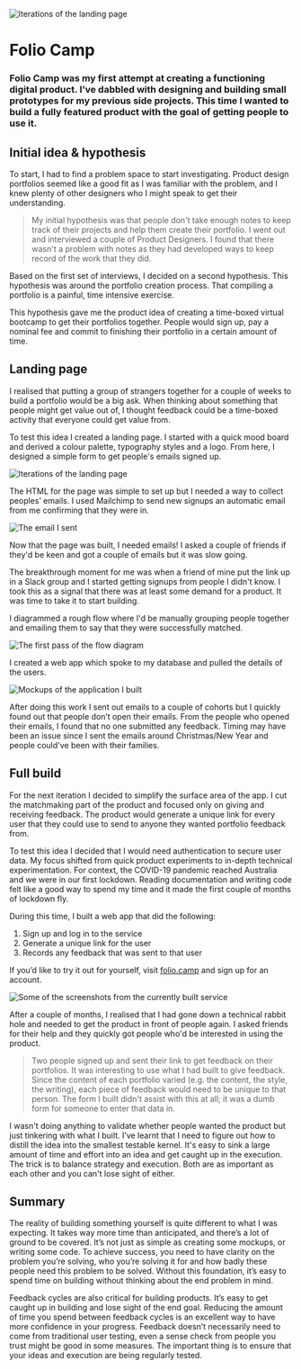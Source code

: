 ![Iterations of the landing page](images/foliocamp/foliocamp-hero.png)

# Folio Camp
### Folio Camp was my first attempt at creating a functioning digital product. I’ve dabbled with designing and building small prototypes for my previous side projects. This time I wanted to build a fully featured product with the goal of getting people to use it.

## Initial idea & hypothesis

To start, I had to find a problem space to start investigating. Product design portfolios seemed like a good fit as I was familiar with the problem, and I knew plenty of other designers who I might speak to get their understanding. 

> My initial hypothesis was that people don't take enough notes to keep track of their projects and help them create their portfolio. I went out and interviewed a couple of Product Designers. I found that there wasn't a problem with notes as they had developed ways to keep record of the work that they did.

Based on the first set of interviews, I decided on a second hypothesis. This hypothesis was around the portfolio creation process. That compiling a portfolio is a painful, time intensive exercise.

This hypothesis gave me the product idea of creating a time-boxed virtual bootcamp to get their portfolios together. People would sign up, pay a nominal fee and commit to finishing their portfolio in a certain amount of time.

## Landing page

I realised that putting a group of strangers together for a couple of weeks to build a portfolio would be a big ask. When thinking about something that people might get value out of, I thought feedback could be a time-boxed activity that everyone could get value from.

To test this idea I created a landing page. I started with a quick mood board and derived a colour palette, typography styles and a logo.  From here, I designed a simple form to get people's emails signed up. 

![Iterations of the landing page](images/foliocamp/landing-iterations.png)

The HTML for the page was simple to set up but I needed a way to collect peoples’ emails. I used Mailchimp to send new signups an automatic email from me confirming that they were in.

![The email I sent](images/foliocamp/landing-email.png)

Now that the page was built, I needed emails! I asked a couple of friends if they'd be keen and got a couple of emails but it was slow going.

The breakthrough moment for me was when a friend of mine put the link up in a Slack group and I started getting signups from people I didn't know. I took this as a signal that there was at least some demand for a product. It was time to take it to start building.

I diagrammed a rough flow where I'd be manually grouping people together and emailing them to say that they were successfully matched.

![The first pass of the flow diagram](images/foliocamp/landing-flow.png)

I created a web app which spoke to my database and pulled the details of the users.

![Mockups of the application I built](images/foliocamp/landing-mockups.png)

After doing this work I sent out emails to a couple of cohorts but I quickly found out that people don’t open their emails. From the people who opened their emails, I found that no one submitted any feedback. Timing may have been an issue since I sent the emails around Christmas/New Year and people could've been with their families. 

## Full build

For the next iteration I decided to simplify the surface area of the app. I cut the matchmaking part of the product and focused only on giving and receiving feedback. The product would generate a unique link for every user that they could use to send to anyone they wanted portfolio feedback from. 

To test this idea I decided that I would need authentication to secure user data. My focus shifted from quick product experiments to in-depth technical experimentation. For context, the COVID-19 pandemic reached Australia and we were in our first lockdown. Reading documentation and writing code felt like a good way to spend my time and it made the first couple of months of lockdown fly. 

During this time, I built a web app that did the following:

1. Sign up and log in to the service
2. Generate a unique link for the user
3. Records any feedback that was sent to that user

If you’d like to try it out for yourself, visit [folio.camp](https://folio.camp) and sign up for an account.

![Some of the screenshots from the currently built service](images/foliocamp/build-screenshots.png)

After a couple of months, I realised that I had gone down a technical rabbit hole and needed to get the product in front of people again. I asked friends for their help and they quickly got people who'd be interested in using the product.  

> Two people signed up and sent their link to get feedback on their portfolios. It was interesting to use what I had built to give feedback. Since the content of each portfolio varied (e.g. the content, the style, the writing), each piece of feedback would need to be unique to that person. The form I built didn't assist with this at all; it was a dumb form for someone to enter that data in. 

I wasn't doing anything to validate whether people wanted the product but just tinkering with what I built. I’ve learnt that I need to figure out how to distill the idea into the smallest testable kernel. It's easy to sink a large amount of time and effort into an idea and get caught up in the execution. The trick is to balance strategy and execution. Both are as important as each other and you can't lose sight of either.

## Summary

The reality of building something yourself is quite different to what I was expecting. It takes way more time than anticipated, and there’s a lot of ground to be covered. It’s not just as simple as creating some mockups, or writing some code. To achieve success, you need to have clarity on the problem you’re solving, who you’re solving it for and how badly these people need this problem to be solved. Without this foundation, it’s easy to spend time on building without thinking about the end problem in mind.

Feedback cycles are also critical for building products. It’s easy to get caught up in building and lose sight of the end goal. Reducing the amount of time you spend between feedback cycles is an excellent way to have more confidence in your progress. Feedback doesn’t necessarily need to come from traditional user testing, even a sense check from people you trust might be good in some measures. The important thing is to ensure that your ideas and execution are being regularly tested.